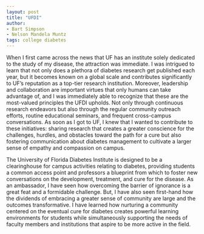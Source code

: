 ```yaml
---
layout: post
title: "UFDI"
author:
- Bart Simpson
- Nelson Mandela Muntz
tags: college diabetes
---
```


When I first came across the news that UF has an institute solely dedicated to the study of my disease, the attraction was immediate. I was intrigued to learn that not only does a plethora of diabetes research get published each year, but it becomes known on a global scale and contributes significantly to UF’s reputation as a top-tier research institution. Moreover, leadership and collaboration are important virtues that only humans can take advantage of, and I was immediately able to recognize that these are the most-valued principles the UFDI upholds. Not only through continuous research endeavors but also through the regular community outreach efforts, routine educational seminars, and frequent cross-campus conversations. As soon as I got to UF, I knew that I wanted to contribute to these initiatives: sharing research that creates a greater conscience for the challenges, hurdles, and obstacles toward the path for a cure but also fostering communication about diabetes management to cultivate a larger sense of empathy and compassion on campus.

​The University of Florida Diabetes Institute is designed to be a clearinghouse for campus activities relating to diabetes, providing students a common access point and professors a blueprint from which to foster new conversations on the development, treatment, and cure for the disease. As an ambassador, I have seen how overcoming the barrier of ignorance is a great feat and a formidable challenge. But, I have also seen first-hand how the dividends of embracing a greater sense of community are large and the outcomes transformative. I have learned how nurturing a community centered on the eventual cure for diabetes creates powerful learning environments for students while simultaneously supporting the needs of faculty members and institutions that aspire to be more active in the field.